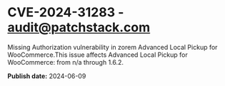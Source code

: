 # CVE-2024-31283 - audit@patchstack.com

Missing Authorization vulnerability in zorem Advanced Local Pickup for WooCommerce.This issue affects Advanced Local Pickup for WooCommerce: from n/a through 1.6.2.

**Publish date:** 2024-06-09
